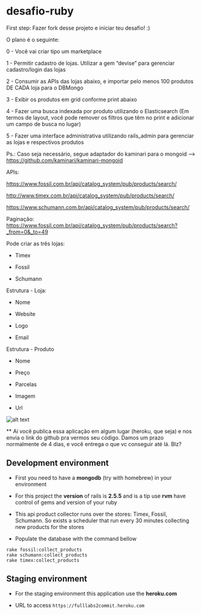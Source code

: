 # desafio-ruby


First step: Fazer fork desse projeto e iniciar teu desafio! :)


O plano é o seguinte:


0 - Você vai criar tipo um marketplace

1 - Permitir cadastro de lojas. Utilizar a gem “devise” para gerenciar cadastro/login das lojas

2 - Consumir as APIs das lojas abaixo, e importar pelo menos 100 produtos DE CADA loja para o DBMongo

3 - Exibir os produtos em grid conforme print abaixo

4 - Fazer uma busca indexada por produto utilizando o Elasticsearch (Em termos de layout, você pode remover os filtros que têm no print e adicionar um campo de busca no lugar)

5 - Fazer uma interface administrativa utilizando rails_admin para gerenciar as lojas e respectivos produtos


Ps.: Caso seja necessário, segue adaptador do kaminari para o mongoid --> https://github.com/kaminari/kaminari-mongoid



APIs:

https://www.fossil.com.br/api/catalog_system/pub/products/search/

http://www.timex.com.br/api/catalog_system/pub/products/search/

https://www.schumann.com.br/api/catalog_system/pub/products/search/

Paginação: https://www.fossil.com.br/api/catalog_system/pub/products/search?_from=0&_to=49



Pode criar as três lojas:

* Timex

* Fossil

* Schumann



Estrutura - Loja:

* Nome

* Website

* Logo

* Email



Estrutura - Produto

* Nome

* Preço

* Parcelas

* Imagem

* Url


![alt text](http://i.imgur.com/O2LaEPd.png)


** Aí você publica essa aplicação em algum lugar (heroku, que seja) e nos envia o link do github pra vermos seu código. Damos um prazo normalmente de 4 dias, e você entrega o que vc conseguir até lá. Blz?


## Development environment

* First you need to have a **mongodb** (try with homebrew) in your environment

* For this project the **version** of rails is **2.5.5** and is a tip use **rvm** have control of gems and version of your ruby

* This api product collector runs over the stores: Timex, Fossil, Schumann. So exists a scheduler that run every 30 minutes collecting new products for the stores

* Populate the database with the command bellow

```
rake fossil:collect_products
rake schumann:collect_products
rake timex:collect_products
```

## Staging environment

* For the staging environment this application use the **heroku.com**

* URL to access `https://fulllabs2commit.heroku.com`

